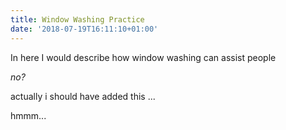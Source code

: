 ```yaml
---
title: Window Washing Practice
date: '2018-07-19T16:11:10+01:00'
---
```

In here I would describe how window washing can assist people

<i> no? </i>



actually i should have added this ...



hmmm...

